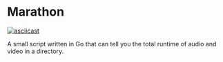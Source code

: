 # Marathon

[![asciicast](https://asciinema.org/a/739870.svg)](https://asciinema.org/a/739870)

A small script written in Go that can tell you the total runtime of audio and video in a directory.

